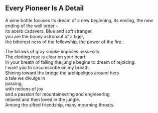Every Pioneer Is A Detail
-------------------------
A wine bottle focuses its dream of a new beginning, its ending, the new ending of the well order -  
its acerb cadavers. Blue and soft stranger,  
you are the boney astronaut of a tiger,  
the bitterest ness of the fellowship, the power of the fire.  
  
The billows of gray smoke imposes nessecity.  
The clotting rose is clear on your heart.  
In your breath of falling the jungle begins to dream of rejoicing.  
I want you to circumscribe on my breath.  
Shining toward the bridge the archipeligos around hers  
a tale we divulge in  
passing,  
with notions of joy  
and a passion for mountaineering and engineering  
relaxed and then loved in the jungle.  
Among the sifted friendship, many mourning throats.  
